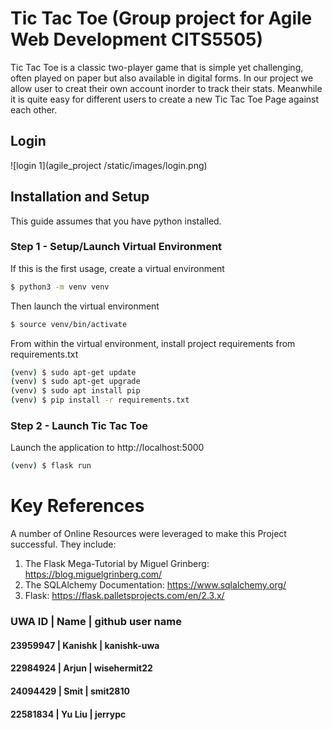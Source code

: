 # Tic Tac Toe (Group project for Agile Web Development CITS5505)
Tic Tac Toe is a classic two-player game that is simple yet challenging, often played on paper but also available in digital forms. In our project we allow user to creat their own account inorder to track their stats. Meanwhile it is quite easy for different users to create a new Tic Tac Toe Page against each other.
## Login
![login 1](agile_project /static/images/login.png)
## Installation and Setup

This guide assumes that you have python installed.
### Step 1 - Setup/Launch Virtual Environment

If this is the first usage, create a virtual environment

```bash
$ python3 -m venv venv
```

Then launch the virtual environment

```bash
$ source venv/bin/activate 
```

From within the virtual environment, install project requirements from requirements.txt

```bash
(venv) $ sudo apt-get update
(venv) $ sudo apt-get upgrade
(venv) $ sudo apt install pip
(venv) $ pip install -r requirements.txt
```
### Step 2 - Launch Tic Tac Toe

Launch the application to http://localhost:5000 

```bash
(venv) $ flask run
```

# Key References

A number of Online Resources were leveraged to make this Project successful. They include:

1. The Flask Mega-Tutorial by Miguel Grinberg: https://blog.miguelgrinberg.com/
2. The SQLAlchemy Documentation: https://www.sqlalchemy.org/
3. Flask: https://flask.palletsprojects.com/en/2.3.x/



### UWA ID | Name | github user name
#### 23959947 | Kanishk | kanishk-uwa
#### 22984924 | Arjun | wisehermit22
#### 24094429 | Smit | smit2810
#### 22581834 | Yu Liu | jerrypc
